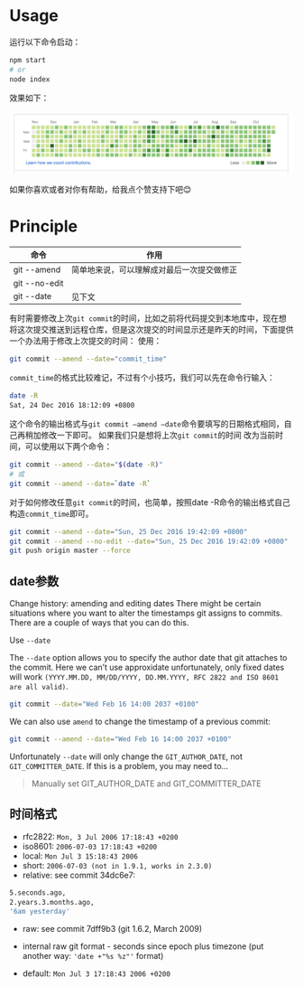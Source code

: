 # Usage

运行以下命令启动：
```bash
npm start
# or
node index
```

效果如下：

<img src="./screenshots/1.png" />

如果你喜欢或者对你有帮助，给我点个赞支持下吧😊

# Principle

|命令|作用|
|-|-|
|git --amend|简单地来说，可以理解成对最后一次提交做修正|
|git --no-edit||
|git --date|见下文|

有时需要修改上次`git commit`的时间，比如之前将代码提交到本地库中，现在想将这次提交推送到远程仓库，但是这次提交的时间显示还是昨天的时间，下面提供一个办法用于修改上次提交的时间：
使用：

```bash
git commit --amend --date="commit_time"
```
`commit_time`的格式比较难记，不过有个小技巧，我们可以先在命令行输入：

```bash
date -R
Sat, 24 Dec 2016 18:12:09 +0800
```

这个命令的输出格式与`git commit –amend –date`命令要填写的日期格式相同，自己再稍加修改一下即可。
如果我们只是想将上次`git commit`的时间 改为当前时间，可以使用以下两个命令：

```bash
git commit --amend --date="$(date -R)"
# 或
git commit --amend --date=`date -R`
```

对于如何修改任意`git commit`的时间，也简单，按照date -R命令的输出格式自己构造`commit_time`即可。

```bash
git commit --amend --date="Sun, 25 Dec 2016 19:42:09 +0800"
git commit --amend --no-edit --date="Sun, 25 Dec 2016 19:42:09 +0800"
git push origin master --force
```

## date参数

Change history: amending and editing dates
There might be certain situations where you want to alter the timestamps git assigns to commits. There are a couple of ways that you can do this.

Use `--date`

The `--date` option allows you to specify the author date that git attaches to the commit. Here we can’t use approxidate unfortunately, only fixed dates will work `(YYYY.MM.DD, MM/DD/YYYY, DD.MM.YYYY, RFC 2822 and ISO 8601 are all valid)`.
```bash
git commit --date="Wed Feb 16 14:00 2037 +0100"
```
We can also use `amend` to change the timestamp of a previous commit:
```bash
git commit --amend --date="Wed Feb 16 14:00 2037 +0100"
```
Unfortunately `--date` will only change the `GIT_AUTHOR_DATE`, not `GIT_COMMITTER_DATE`. If this is a problem, you may need to…

> Manually set GIT_AUTHOR_DATE and GIT_COMMITTER_DATE

## 时间格式

- rfc2822: `Mon, 3 Jul 2006 17:18:43 +0200`
- iso8601: `2006-07-03 17:18:43 +0200`
- local: `Mon Jul 3 15:18:43 2006`
- short: `2006-07-03 (not in 1.9.1, works in 2.3.0)`
- relative: see commit 34dc6e7:
```bash
5.seconds.ago, 
2.years.3.months.ago, 
'6am yesterday'
```
- raw: see commit 7dff9b3 (git 1.6.2, March 2009)
- internal raw git format - seconds since epoch plus timezone
(put another way: `'date +"%s %z"'` format)

- default: `Mon Jul 3 17:18:43 2006 +0200`